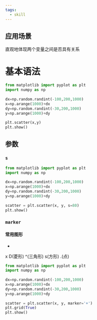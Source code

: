 ```yaml
---
tags:
  - skill
---
```

## 应用场景
直观地体现两个变量之间是否具有关系

# 基本语法
```python
from matplotlib import pyplot as plt  
import numpy as np  
  
dx=np.random.randint(-100,200,1000)  
x=np.arange(1000)+dx  
dy=np.random.randint(-30,200,1000)  
y=np.arange(1000)+dy  
  
plt.scatter(x,y)  
plt.show()
```

## 参数
### `s`

```python
from matplotlib import pyplot as plt  
import numpy as np  
  
dx=np.random.randint(-100,200,1000)  
x=np.arange(1000)+dx  
dy=np.random.randint(-30,200,1000)  
y=np.arange(1000)+dy  
  
scatter = plt.scatter(x, y, s=80)  
plt.show()
```

### `marker`

#### 常用图形
+
x
D(菱形)
^(三角形)
s(方形)
.(点)

```python
from matplotlib import pyplot as plt  
import numpy as np  
  
dx=np.random.randint(-100,200,1000)  
x=np.arange(1000)+dx  
dy=np.random.randint(-30,200,1000)  
y=np.arange(1000)+dy  
  
scatter = plt.scatter(x, y, marker='+')  
plt.grid(True)
plt.show()
```

